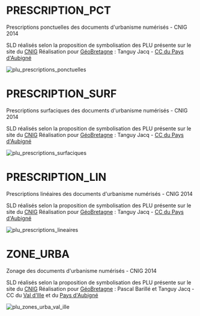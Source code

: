 # PRESCRIPTION_PCT
Prescriptions ponctuelles des documents d'urbanisme numérisés - CNIG 2014

SLD réalisés selon la proposition de symbolisation des PLU présente sur le site du [CNIG](http://cnig.gouv.fr/?page_id=2732)
Réalisation pour [GéoBretagne](http://geobretagne.bzh) : Tanguy Jacq - [CC du Pays d'Aubigné](http://www.pays-aubigne.fr/decouvrir-le-pays-daubigne/cartographie/plu/)

![plu_prescriptions_ponctuelles](https://cloud.githubusercontent.com/assets/22056698/18439049/0e44e706-7904-11e6-8c3d-a6b2137c9cb4.png)

# PRESCRIPTION_SURF
Prescriptions surfaciques des documents d'urbanisme numérisés - CNIG 2014

SLD réalisés selon la proposition de symbolisation des PLU présente sur le site du [CNIG](http://cnig.gouv.fr/?page_id=2732)
Réalisation pour [GéoBretagne](http://geobretagne.bzh) : Tanguy Jacq - [CC du Pays d'Aubigné](http://www.pays-aubigne.fr/decouvrir-le-pays-daubigne/cartographie/plu/)

![plu_prescriptions_surfaciques](https://cloud.githubusercontent.com/assets/22056698/18439247/dc8f0146-7904-11e6-9ff2-1c06772ba689.png)

# PRESCRIPTION_LIN
Prescriptions linéaires des documents d'urbanisme numérisés - CNIG 2014

SLD réalisés selon la proposition de symbolisation des PLU présente sur le site du [CNIG](http://cnig.gouv.fr/?page_id=2732)
Réalisation pour [GéoBretagne](http://geobretagne.bzh) : Tanguy Jacq - [CC du Pays d'Aubigné](http://www.pays-aubigne.fr/decouvrir-le-pays-daubigne/cartographie/plu/)

![plu_prescriptions_lineaires](https://cloud.githubusercontent.com/assets/22056698/18439069/1af4301a-7904-11e6-9240-2948ae1d2d0f.png)

# ZONE_URBA
Zonage des documents d'urbanisme numérisés - CNIG 2014

SLD réalisés selon la proposition de symbolisation des PLU présente sur le site du [CNIG](http://cnig.gouv.fr/?page_id=2732)
Réalisation pour [GéoBretagne](http://geobretagne.bzh) : Pascal Barillé et Tanguy Jacq - CC du [Val d'Ille](http://www1.valdille.fr/presentation/urbanisme/les-plu.html) et du [Pays d'Aubigné](http://www.pays-aubigne.fr/decouvrir-le-pays-daubigne/cartographie/plu/)

![plu_zones_urba_val_ille](https://cloud.githubusercontent.com/assets/22056698/18438894/852c32ee-7903-11e6-8585-d88512c696ae.png)

